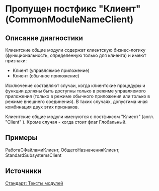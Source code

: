 # Пропущен постфикс "Клиент" (CommonModuleNameClient)

<!-- Блоки выше заполняются автоматически, не трогать -->
## Описание диагностики
<!-- Описание диагностики заполняется вручную. Необходимо понятным языком описать смысл и схему работу -->

Клиентские общие модули содержат клиентскую бизнес-логику (функциональность, определенную только для клиента)
 и имеют признаки:

* Клиент (управляемое приложение)
* Клиент (обычное приложение)

Исключение составляют случаи, когда клиентские процедуры и функции должны быть доступны только в режиме управляемого 
приложения (только в режиме обычного приложения или только в режиме внешнего соединения). 
В таких случаях, допустима иная комбинация двух этих признаков.

Клиентские общие модули именуются с постфиксом "Клиент" (англ. "Client" ). Кроме случая - когда стоит флаг Глобальный.

## Примеры
<!-- В данном разделе приводятся примеры, на которые диагностика срабатывает, а также можно привести пример, как можно исправить ситуацию -->

РаботаСФайламиКлиент, ОбщегоНазначенияКлиент, StandardSubsystemsClient

## Источники
<!-- Необходимо указывать ссылки на все источники, из которых почерпнута информация для создания диагностики -->


[Стандарт: Тексты модулей](https://its.1c.ru/db/v8std#content:469:hdoc:2.3)

